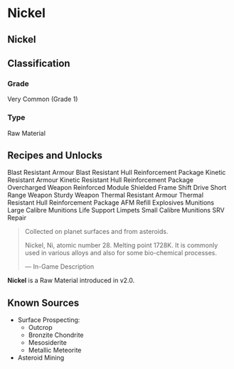 # Nickel
##  Nickel

		

## Classification

### Grade

Very Common (Grade 1)

### Type

Raw Material

## Recipes and Unlocks

Blast Resistant Armour
 Blast Resistant Hull Reinforcement Package
 Kinetic Resistant Armour
 Kinetic Resistant Hull Reinforcement Package
 Overcharged Weapon
 Reinforced Module
 Shielded Frame Shift Drive
 Short Range Weapon
 Sturdy Weapon
 Thermal Resistant Armour
 Thermal Resistant Hull Reinforcement Package
 AFM Refill
 Explosives Munitions
 Large Calibre Munitions
 Life Support
 Limpets
 Small Calibre Munitions
 SRV Repair

> 
> 
> Collected on planet surfaces and from asteroids.
> 
> Nickel, Ni, atomic number 28. Melting point 1728K. It is commonly used in various alloys and also for some bio-chemical processes.
> 
> 
> — In-Game Description
> 

**Nickel** is a Raw Material introduced in v2.0.

## Known Sources

- Surface Prospecting:
    - Outcrop
    - Bronzite Chondrite
    - Mesosiderite
    - Metallic Meteorite
- Asteroid Mining